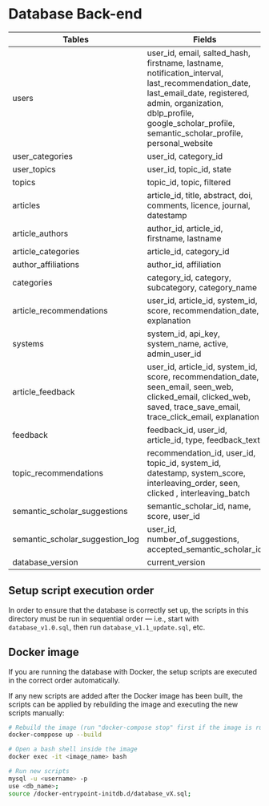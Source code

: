 # Database Back-end

| Tables | Fields |
| ------------- | ------------- |
| users | user_id, email, salted_hash, firstname, lastname, notification_interval, last_recommendation_date, last_email_date, registered, admin, organization, dblp_profile, google_scholar_profile, semantic_scholar_profile, personal_website|
| user_categories | user_id, category_id |
| user_topics | user_id, topic_id, state |
| topics | topic_id, topic, filtered |
| articles | article_id, title, abstract, doi, comments, licence, journal, datestamp |
| article_authors | author_id, article_id, firstname, lastname |
| article_categories | article_id, category_id |
| author_affiliations | author_id, affiliation |
| categories | category_id, category, subcategory, category_name |
| article_recommendations | user_id, article_id, system_id, score, recommendation_date, explanation |
| systems | system_id, api_key, system_name, active, admin_user_id |
| article_feedback | user_id, article_id, system_id, score, recommendation_date, seen_email, seen_web, clicked_email, clicked_web, saved, trace_save_email, trace_click_email, explanation |
| feedback | feedback_id, user_id, article_id, type, feedback_text |
| topic_recommendations | recommendation_id, user_id, topic_id, system_id, datestamp, system_score, interleaving_order, seen, clicked , interleaving_batch |
| semantic_scholar_suggestions | semantic_scholar_id, name, score, user_id |
| semantic_scholar_suggestion_log | user_id, number_of_suggestions, accepted_semantic_scholar_id |
| database_version | current_version |

## Setup script execution order

In order to ensure that the database is correctly set up, the scripts in this directory must be run in sequential order &mdash; 
i.e., start with `database_v1.0.sql`, then run `database_v1.1_update.sql`, etc.

## Docker image

If you are running the database with Docker, the setup scripts are executed in the correct order automatically. 

If any new scripts are added after the Docker image has been built, the scripts can be applied by rebuilding the image
and executing the new scripts manually:

```sh
# Rebuild the image (run "docker-compose stop" first if the image is running) 
docker-comppose up --build

# Open a bash shell inside the image
docker exec -it <image_name> bash

# Run new scripts
mysql -u <username> -p
use <db_name>;
source /docker-entrypoint-initdb.d/database_vX.sql;
```